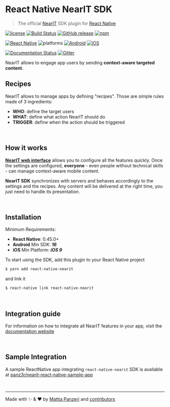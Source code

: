 # React Native NearIT SDK

> The official [NearIT](https://www.nearit.com) SDK plugin for [React Native](https://facebook.github.io/react-native/)

[![license](https://img.shields.io/github/license/panz3r/react-native-nearit-sdk.svg)](https://github.com/panz3r/react-native-nearit-sdk/blob/master/LICENSE.md)
[![Build Status](https://travis-ci.org/nearit/React-Native-SDK.svg)](https://travis-ci.org/nearit/React-Native-SDK)
[![GitHub release](https://img.shields.io/github/release/nearit/React-Native-SDK/all.svg)](https://github.com/nearit/react-native-nearit-sdk/releases)
[![npm](https://img.shields.io/npm/v/react-native-nearit.svg)](https://www.npmjs.com/package/react-native-nearit)

[![React Native](https://img.shields.io/badge/RN-0.45.0+-green.svg)](https://facebook.github.io/react-native/)
![platforms](https://img.shields.io/badge/platforms-Android%20%7C%20iOS-brightgreen.svg)
[![Android](https://img.shields.io/badge/Android-16-blue.svg)](https://developer.android.com/about/dashboards/index.html#Platform)
[![iOS](https://img.shields.io/badge/iOS-9-blue.svg)](https://developer.apple.com/ios/)

[![Documentation Status](https://img.shields.io/badge/docs-visit-green.svg)](https://docs.nearit.com/react-native/installation/)
[![Gitter](https://img.shields.io/gitter/room/nearit/Lobby.svg)](https://gitter.im/nearit/Lobby)

NearIT allows to engage app users by sending **context-aware targeted content**.

## Recipes

NearIT allows to manage apps by defining "recipes". Those are simple rules made of 3 ingredients:

* **WHO**: define the target users
* **WHAT**: define what action NearIT should do
* **TRIGGER**: define when the action should be triggered

<br>

## How it works

[**NearIT web interface**](https://go.nearit.com/) allows you to configure all the features quickly.
Once the settings are configured, **everyone** - even people without technical skills - can manage context-aware mobile content.

**NearIT SDK** synchronizes with servers and behaves accordingly to the settings and the recipes. Any content will be delivered at the right time, you just need to handle its presentation.

<br>

## Installation

Minimum Requirements:

* **React Native**: 0.45.0+
* **Android** Min SDK: **_16_**
* **iOS** Min Platform: **_iOS 9_**

To start using the SDK, add this plugin to your React Native project

```bash
$ yarn add react-native-nearit
```

and link it

```bash
$ react-native link react-native-nearit
```

<br/>

## Integration guide

For information on how to integrate all NearIT features in your app, visit the [documentation website](https://docs.nearit.com/react-native/installation/)

<br/>

## Sample Integration

A sample ReactNative app integrating `react-native-nearit` SDK is available at [panz3r/nearit-react-native-sample-app](https://github.com/panz3r/nearit-react-native-sample-app)

<br/>

---

Made with :sparkles: & :heart: by [Mattia Panzeri](https://github.com/panz3r) and [contributors](https://github.com/nearit/React-Native-SDK/graphs/contributors)
